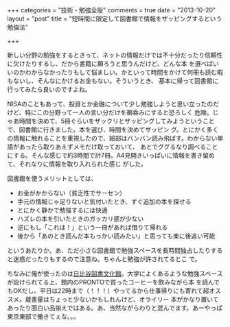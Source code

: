 +++
categories = "技術・勉強全般"
comments = true
date = "2013-10-20"
layout = "post"
title = "短時間に限定して図書館で情報をザッピングするという勉強法"

+++

新しい分野の勉強をするときって、ネットの情報だけでは不十分だったり信頼性に欠けたりするし、だから書籍に頼ろうと思うんだけど、どんな本
を選べばいいのかわからなかったりもして悩ましい。かといって時間をかけて何冊も読む暇もないし、そんなにかけるお金もない。そういうとき、
基本に帰って図書館に行ってみたら良いのですよね。

NISAのこともあって、投資とか金融について少し勉強しようと思い立ったのだけど、特にこの分野って一人の言い分だけを鵜呑みにすると恐ろしく
危険。じゃあ時間を決めて、5冊ぐらいをザックリとザッピングしてみようということで、図書館に行きました。本を選び、時間を決めてザッピン
グ。とにかく多くの情報に触れることを重視したので、細部はバンバン読み飛ばす。わからない単語があったら取りあえずメモだけ取っておいて、
あとでググるなり調べることにする。そんな感じで約3時間で計7冊。A4見開きいっぱいに情報を書き留めて、それなりに情報を取り入れられた感じ
がした。

図書館を使うメリットとしては、


* お金がかからない（貧乏性でサーセン）
* 手元の情報じゃ足りないと気付いたとき、すぐ追加の本を探せる
* とにかく静かで勉強するには快適
* ハズレの本を引いたときのガッカリ感が少ない
* 逆にもし「これは！」という一冊があれば借りて帰れる
* 後から「あのとき読んだ本もっかい読みたい」と思っても楽に後追い可能



というあたりか。あ、ただ小さな図書館で勉強スペースを長時間独占したりすると迷惑だったりもするので注意ね。ちゃんと勉強が許されてるとこ
で。

ちなみに俺が使ったのは[日比谷図書文化館](http://hibiyal.jp/hibiya/index.html)。大学によくあるような勉強スペースが設けられてる上、館内のPRONTOで買ったコーヒーを飲みながら本
を読んでもOKだし、平日は22時まで（！！！）やってるから仕事帰りにも寄れて超オススメ。蔵書量はちょっと少ないかもしれんけど、オライリー
本がかなり置いてあったり面白い品揃えではある。あ、当然ながらわりと混んでます。あーやっぱ東京東部で働きてぇな。。。


